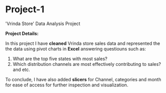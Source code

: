 # Project-1
'Vrinda Store' Data Analysis Project

**Project Details:**

In this project I have **cleaned** Vrinda store sales data and represented the the data using pivot charts in **Excel** answering questiouns such as: 
1) What are the top five states with most sales?
2) Which distribution channels are most effectively contributing to sales?
 and etc.

To conclude, I have also added **slicers** for Channel, categories and month for ease of access for further inspection and visualization.
